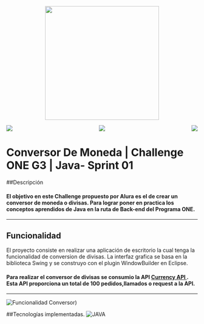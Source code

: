 <p align="center">
  <img width="300" height="300" src="https://user-images.githubusercontent.com/104738144/209450152-fdd84f86-a8b9-42de-92c9-5e105ab0a77d.png">
</p>

<p align="center">
 <img src="https://img.shields.io/badge/status-liberado-green" align="left"> 
 <img src="https://img.shields.io/badge/version-V2.0-green">
 <img src="https://img.shields.io/badge/fecha-Diciembre%202022-green" align="right">
</p>

 # Conversor De Moneda | Challenge ONE G3 | Java- Sprint 01
 
##Descripción
  #### El objetivo en este Challenge propuesto por Alura es el de crear un conversor de moneda o divisas. Para lograr poner en practica los conceptos aprendidos de Java en la ruta de Back-end del Programa ONE.
---

## Funcionalidad

  El proyecto consiste en realizar una aplicación de escritorio la cual tenga la funcionalidad de conversion de divisas.
  La interfaz grafica se basa en la biblioteca Swing y se construyo con el plugin WindowBuilder en Eclipse.
  
 #### Para realizar el conversor de divisas se consumio la API <a href="https://currency.getgeoapi.com">Currency API </a>. Esta API proporciona un total de 100 pedidos,llamados o request a la API.
---
![Funcionalidad Conversor)](https://user-images.githubusercontent.com/104738144/209484393-f9203328-b29b-43b3-b363-47ba6717427c.gif)
&nbsp;

##Tecnologías implementadas.
![JAVA](https://img.shields.io/badge/-Java-orange)
